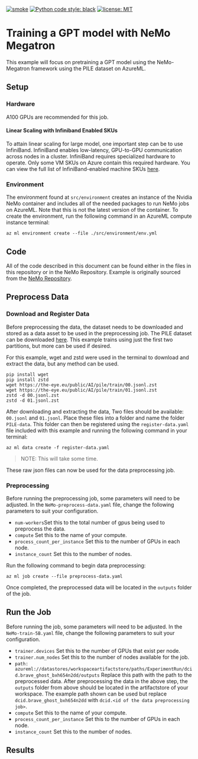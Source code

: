 [![smoke](https://github.com/Azure/azureml-examples/workflows/smoke/badge.svg)](https://github.com/Azure/azureml-examples/actions/workflows/smoke.yml)
[![Python code style: black](https://img.shields.io/badge/code%20style-black-000000.svg)](https://github.com/psf/black)
[![license: MIT](https://img.shields.io/badge/License-MIT-purple.svg)](LICENSE)
# **Training a GPT model with NeMo Megatron**

This example will focus on pretraining a GPT model using the NeMo-Megatron framework using the PILE dataset on AzureML.

## **Setup**
### **Hardware**
A100 GPUs are recommended for this job.

#### **Linear Scaling with Infiniband Enabled SKUs**
To attain linear scaling for large model, one important step can be to use InfiniBand. InfiniBand enables low-latency, GPU-to-GPU communication across nodes in a cluster. InfiniBand requires specialized hardware to operate. Only some VM SKUs on Azure contain this required hardware. You can view the full list of InfiniBand-enabled machine SKUs [here](https://learn.microsoft.com/en-us/azure/virtual-machines/sizes-hpc#rdma-capable-instances). 

### **Environment**
The environment found at ``src/environment`` creates an instance of the Nvidia NeMo container and includes all of the needed packages to run NeMo jobs on AzureML. Note that this is not the latest version of the container. To create the environment, run the following command in an AzureML compute instance terminal:
```
az ml environment create --file ./src/environment/env.yml
```
## **Code**
All of the code described in this document can be found either in the files in this repository or in the NeMo Repository. Example is originally sourced from the [NeMo Repository](https://github.com/NVIDIA/NeMo).

## **Preprocess Data**
### **Download and Register Data**
Before preprocessing the data, the dataset needs to be downloaded and stored as a data asset to be used in the preprocessing job. The PILE dataset can be downloaded [here](https://the-eye.eu/public/AI/pile/). This example trains using just the first two partitions, but more can be used if desired.

For this example, wget and zstd were used in the terminal to download and extract the data, but any method can be used.
```
pip install wget
pip install zstd
wget https://the-eye.eu/public/AI/pile/train/00.jsonl.zst
wget https://the-eye.eu/public/AI/pile/train/01.jsonl.zst
zstd -d 00.jsonl.zst
zstd -d 01.jsonl.zst
```

After downloading and extracting the data, Two files should be available: ``00.jsonl`` and ``01.jsonl``. Place these files into a folder and name the folder ``PILE-data``. This folder can then be registered using the ``register-data.yaml`` file included with this example and running the following command in your terminal:
```
az ml data create -f register-data.yaml
```
>NOTE: This will take some time.

These raw json files can now be used for the data preprocessing job.

### **Preprocessing**
Before running the preprocessing job, some parameters will need to be adjusted. In the ``NeMo-preprocess-data.yaml`` file, change the following parameters to suit your configuration.
- ``num-workers``Set this to the total number of gpus being used to preprocess the data.
- ``compute`` Set this to the name of your compute.
- ``process_count_per_instance`` Set this to the number of GPUs in each node.
- ``instance_count`` Set this to the number of nodes.

Run the following command to begin data preprocessing:
```
az ml job create --file preprocess-data.yaml
```

Once completed, the preprocessed data will be located in the ``outputs`` folder of the job.

## **Run the Job**
Before running the job, some parameters will need to be adjusted. In the ``NeMo-train-5B.yaml`` file, change the following parameters to suit your configuration.
- ``trainer.devices`` Set this to the number of GPUs that exist per node.
- ``trainer.num_nodes`` Set this to the number of nodes available for the job.
- ``path: azureml://datastores/workspaceartifactstore/paths/ExperimentRun/dcid.brave_ghost_bxh654n2dd/outputs`` Replace this path with the path to the preprocessed data. After preprocessing the data in the above step, the ``outputs`` folder from above should be located in the artifactstore of your workspace. The example path shown can be used but replace ``dcid.brave_ghost_bxh654n2dd`` with ``dcid.<id of the data preprocessing job>``.
- ``compute`` Set this to the name of your compute.
- ``process_count_per_instance`` Set this to the number of GPUs in each node.
- ``instance_count`` Set this to the number of nodes.
## **Results**

